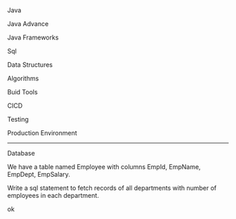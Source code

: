 Java

Java Advance

Java Frameworks

Sql

Data Structures

Algorithms

Buid Tools

CICD

Testing

Production Environment

---

Database

We have a table named Employee with columns EmpId, EmpName, EmpDept, EmpSalary.

Write a sql statement to fetch records of all departments with number of employees in each department.

ok
